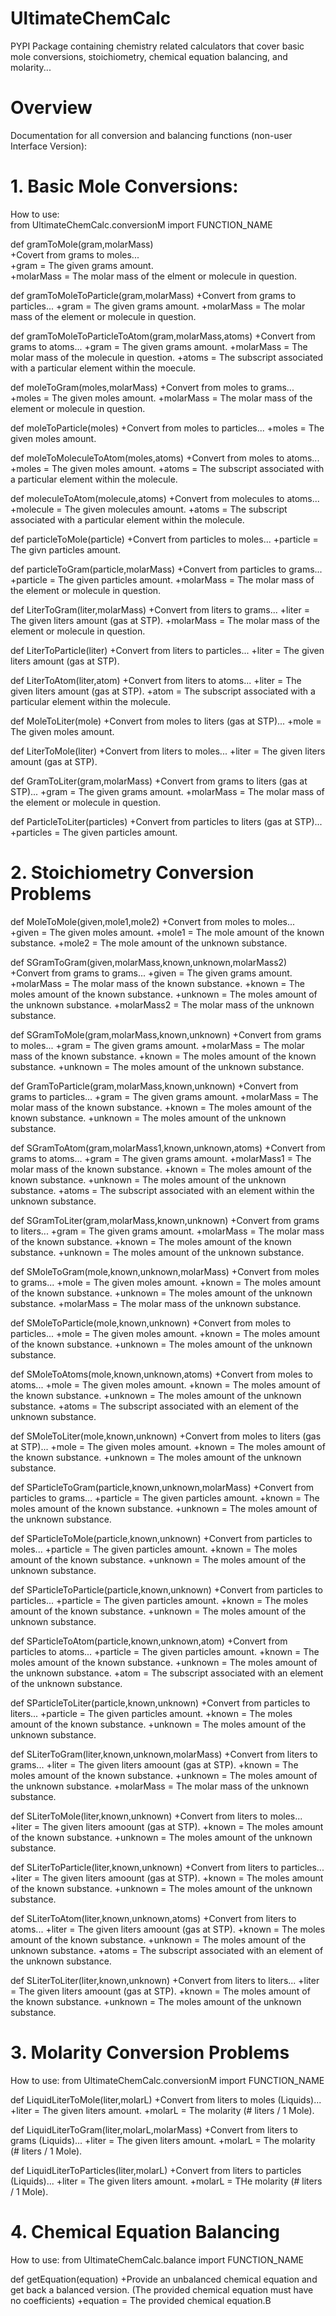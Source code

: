 # UltimateChemCalc
PYPI Package containing chemistry related calculators that cover basic mole conversions, stoichiometry, chemical equation balancing, and molarity...

# Overview
Documentation for all conversion and balancing functions (non-user Interface Version):

# 1. Basic Mole Conversions:

   How to use:<br/>
       from UltimateChemCalc.conversionM import FUNCTION_NAME

   def gramToMole(gram,molarMass)<br/>
       +Covert from grams to moles...<br/>
               +gram = The given grams amount.<br/>
       	       +molarMass = The molar mass of the elment or molecule in question.

   def gramToMoleToParticle(gram,molarMass)
       +Convert from grams to particles...
       		+gram = The given grams amount.
		+molarMass = The molar mass of the element or molecule in question.

   def gramToMoleToParticleToAtom(gram,molarMass,atoms)
       +Convert from grams to atoms...
       		+gram = The given grams amount.
		+molarMass = The molar mass of the molecule in question.
		+atoms = The subscript associated with a particular element within
		         the moecule.

   def moleToGram(moles,molarMass)
       +Convert from moles to grams...
       		+moles = The given moles amount.
		+molarMass = The molar mass of the element or molecule in question.

   def moleToParticle(moles)
       +Convert from moles to particles...
       		+moles = The given moles amount.

   def moleToMoleculeToAtom(moles,atoms)
       +Convert from moles to atoms...
       		+moles = The given moles amount.
		+atoms = The subscript associated with a particular element within
		         the molecule.

   def moleculeToAtom(molecule,atoms)
       +Convert from molecules to atoms...
       		+molecule = The given molecules amount.
		+atoms = The subscript associated with a particular element within
		         the molecule.

   def particleToMole(particle)
       +Convert from particles to moles...
       		+particle = The givn particles amount.

   def particleToGram(particle,molarMass)
       +Convert from particles to grams...
       		+particle = The given particles amount.
		+molarMass = The molar mass of the element or molecule in question.

   def LiterToGram(liter,molarMass)
       +Convert from liters to grams...
       		+liter = The given liters amount (gas at STP).
		+molarMass = The molar mass of the element or molecule in question.

   def LiterToParticle(liter)
       +Convert from liters to particles...
       		+liter = The given liters amount (gas at STP).

   def LiterToAtom(liter,atom)
       +Convert from liters to atoms...
      	       +liter = The given liters amount (gas at STP).
	       +atom = The subscript associated with a particular element within
	               the molecule.

   def MoleToLiter(mole)
       +Convert from moles to liters (gas at STP)...
       		+mole = The given moles amount.

   def LiterToMole(liter)
       +Convert from liters to moles...
       		+liter = The given liters amount (gas at STP).

   def GramToLiter(gram,molarMass)
       +Convert from grams to liters (gas at STP)...
       		+gram = The given grams amount.
		+molarMass = The molar mass of the element or molecule in question.

   def ParticleToLiter(particles)
       +Convert from particles to liters (gas at STP)...
       		+particles = The given particles amount.

# 2. Stoichiometry Conversion Problems

   def MoleToMole(given,mole1,mole2)
       +Convert from moles to moles...
       		+given = The given moles amount.
		+mole1 = The mole amount of the known substance.
		+mole2 = The mole amount of the unknown substance.

   def SGramToGram(given,molarMass,known,unknown,molarMass2)
       +Convert from grams to grams...
       		+given = The given grams amount.
		+molarMass = The molar mass of the known substance.
		+known = The moles amount of the known substance.
		+unknown = The moles amount of the unknown substance.
		+molarMass2 = The molar mass of the unknown substance.

   def SGramToMole(gram,molarMass,known,unknown)
       +Convert from grams to moles...
       		+gram = The given grams amount.
		+molarMass = The molar mass of the known substance.
		+known = The moles amount of the known substance.
		+unknown = The moles amount of the unknown substance.


   def GramToParticle(gram,molarMass,known,unknown)
       +Convert from grams to particles...
       		+gram = The given grams amount.
		+molarMass = The molar mass of the known substance.
		+known = The moles amount of the known substance.
		+unknown = The moles amount of the unknown substance.

   def SGramToAtom(gram,molarMass1,known,unknown,atoms)
       +Convert from grams to atoms...
       		+gram = The given grams amount.
		+molarMass1 = The molar mass of the known substance.
		+known = The moles amount of the known substance.
		+unknown = The moles amount of the unknown substance.
		+atoms = The subscript associated with an element within the unknown substance.

   def SGramToLiter(gram,molarMass,known,unknown)
       +Convert from grams to liters...
       		+gram = The given grams amount.
		+molarMass = The molar mass of the known substance.
		+known = The moles amount of the known substance.
		+unknown = The moles amount of the unknown substance.

   def SMoleToGram(mole,known,unknown,molarMass)
       +Convert from moles to grams...
       		+mole = The given moles amount.
		+known = The moles amount of the known substance.
		+unknown = The moles amount of the unknown substance.
		+molarMass = The molar mass of the unknown substance.

   def SMoleToParticle(mole,known,unknown)
       +Convert from moles to particles...
       		+mole = The given moles amount.
		+known = The moles amount of the known substance.
		+unknown = The moles amount of the unknown substance.

   def SMoleToAtoms(mole,known,unknown,atoms)
       +Convert from moles to atoms...
       		+mole = The given moles amount.
		+known = The moles amount of the known substance.
		+unknown = The moles amount of the unknown substance.
		+atoms = The subscript associated with an element of the unknown substance.

   def SMoleToLiter(mole,known,unknown)
       +Convert from moles to liters (gas at STP)...
       		+mole = The given moles amount.
		+known = The moles amount of the known substance.
		+unknown = The moles amount of the unknown substance.

   def SParticleToGram(particle,known,unknown,molarMass)
       +Convert from particles to grams...
       		+particle = The given particles amount.
		+known = The moles amount of the known substance.
		+unknown = The moles amount of the unknown substance.

   def SParticleToMole(particle,known,unknown)
       +Convert from particles to moles...
       		+particle = The given particles amount.
		+known = The moles amount of the known substance.
		+unknown = The moles amount of the unknown substance.

   def SParticleToParticle(particle,known,unknown)
       +Convert from particles to particles...
       		+particle = The given particles amount.
		+known = The moles amount of the known substance.
		+unknown = The moles amount of the unknown substance.

   def SParticleToAtom(particle,known,unknown,atom)
       +Convert from particles to atoms...
       		+particle = The given particles amount.
		+known = The moles amount of the known substance.
		+unknown = The moles amount of the unknown substance.
		+atom = The subscript associated with an element of the unknown substance.

   def SParticleToLiter(particle,known,unknown)
       +Convert from particles to liters...
       		+particle = The given particles amount.
		+known = The moles amount of the known substance.
		+unknown = The moles amount of the unknown substance.

   def SLiterToGram(liter,known,unknown,molarMass)
       +Convert from liters to grams...
       		+liter = The given liters amoount (gas at STP).
		+known = The moles amount of the known substance.
		+unknown = The moles amount of the unknown substance.
		+molarMass = The molar mass of the unknown substance.

   def SLiterToMole(liter,known,unknown)
       +Convert from liters to moles...
       		+liter = The given liters amoount (gas at STP).
		+known = The moles amount of the known substance.
		+unknown = The moles amount of the unknown substance.

   def SLiterToParticle(liter,known,unknown)
       +Convert from liters to particles...
       		+liter = The given liters amoount (gas at STP).
		+known = The moles amount of the known substance.
		+unknown = The moles amount of the unknown substance.

   def SLiterToAtom(liter,known,unknown,atoms)
       +Convert from liters to atoms...
       		+liter = The given liters amoount (gas at STP).
		+known = The moles amount of the known substance.
		+unknown = The moles amount of the unknown substance.
		+atoms = The subscript associated with an element of the unknown substance.

   def SLiterToLiter(liter,known,unknown)
       +Convert from liters to liters...
       		+liter = The given liters amoount (gas at STP).
		+known = The moles amount of the known substance.
		+unknown = The moles amount of the unknown substance.

# 3. Molarity Conversion Problems

   How to use:
       from UltimateChemCalc.conversionM import FUNCTION_NAME

   def LiquidLiterToMole(liter,molarL)
       +Convert from liters to moles (Liquids)...
       		+liter = The given liters amount.
		+molarL = The molarity (# liters / 1 Mole).

   def LiquidLiterToGram(liter,molarL,molarMass)
       +Convert from liters to grams (Liquids)...
       		+liter = The given liters amount.
		+molarL = The molarity (# liters / 1 Mole).

   def LiquidLiterToParticles(liter,molarL)
       +Convert from liters to particles (Liquids)...
       		+liter = The given liters amount.
		+molarL = THe molarity (# liters / 1 Mole).

# 4. Chemical Equation Balancing

   How to use:
       from UltimateChemCalc.balance import FUNCTION_NAME

   def getEquation(equation)
       +Provide an unbalanced chemical equation and get back
        a balanced version. (The provided chemical equation must have no coefficients)
	  +equation = The provided chemical equation.B
